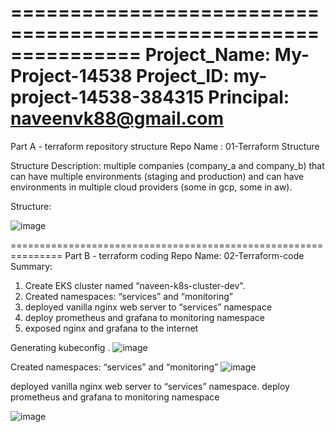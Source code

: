 
===============================================================
Project_Name:	My-Project-14538
Project_ID: 	my-project-14538-384315
Principal:	naveenvk88@gmail.com
===============================================================

Part A - terraform repository structure
Repo Name : 01-Terraform Structure

Structure Description: multiple companies (company_a and company_b) that can have multiple environments (staging and production) and can have environments in multiple cloud providers (some in gcp, some in aw).

Structure:

![image](https://user-images.githubusercontent.com/33716521/233611011-a095a55d-f748-4d8c-ae2f-213f61065ab1.png)

 
===============================================================
Part B - terraform coding
Repo Name: 02-Terraform-code
Summary:
1.	Create EKS cluster named “naveen-k8s-cluster-dev”.
2.	Created namespaces: “services” and “monitoring”
3.	deployed vanilla nginx web server to “services” namespace
4.	deploy prometheus and grafana to monitoring namespace
5.	exposed nginx and grafana to the internet

Generating kubeconfig .
![image](https://user-images.githubusercontent.com/33716521/233610747-80d6b81c-70f1-4283-8878-f6307277d69d.png)

Created namespaces: “services” and “monitoring”
![image](https://user-images.githubusercontent.com/33716521/233610721-688eedaa-b2b7-48d5-a549-d593f115f139.png)
 
deployed vanilla nginx web server to “services” namespace.
deploy prometheus and grafana to monitoring namespace

![image](https://user-images.githubusercontent.com/33716521/233610652-e70aba21-9c44-466f-b4da-d962a2a208ff.png)
